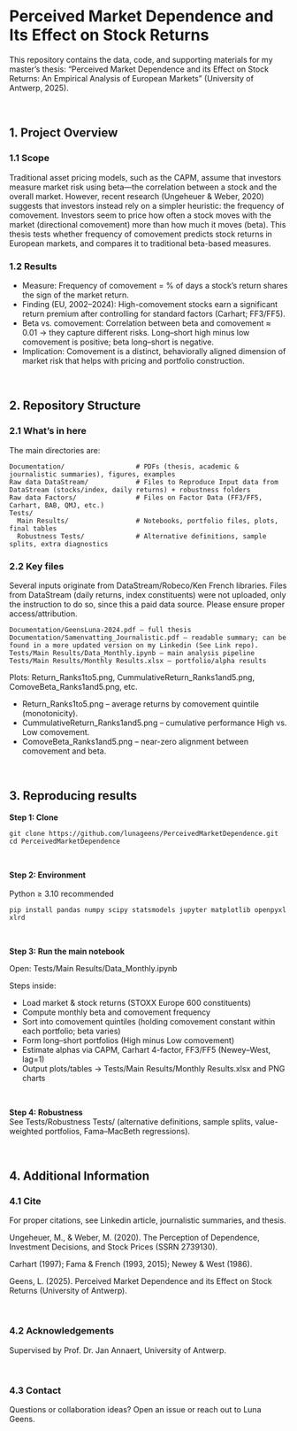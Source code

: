 # Perceived Market Dependence and Its Effect on Stock Returns

This repository contains the data, code, and supporting materials for my master’s thesis: “Perceived Market Dependence and its Effect on Stock Returns: An Empirical Analysis of European Markets” (University of Antwerp, 2025).

<br>

## 1. Project Overview

### 1.1 Scope

Traditional asset pricing models, such as the CAPM, assume that investors measure market risk using beta—the correlation between a stock and the overall market. 
However, recent research (Ungeheuer & Weber, 2020) suggests that investors instead rely on a simpler heuristic: the frequency of comovement. Investors seem to price how often a stock moves with the market (directional comovement) more than how much it moves (beta).
This thesis tests whether frequency of comovement predicts stock returns in European markets, and compares it to traditional beta-based measures.

### 1.2 Results

- Measure: Frequency of comovement = % of days a stock’s return shares the sign of the market return.
- Finding (EU, 2002–2024): High-comovement stocks earn a significant return premium after controlling for standard factors (Carhart; FF3/FF5).
- Beta vs. comovement: Correlation between beta and comovement ≈ 0.01 → they capture different risks. Long–short high minus low comovement is positive; beta long–short is negative.
- Implication: Comovement is a distinct, behaviorally aligned dimension of market risk that helps with pricing and portfolio construction.

<br>

## 2. Repository Structure

### 2.1 What’s in here
The main directories are:

```
Documentation/                  # PDFs (thesis, academic & journalistic summaries), figures, examples
Raw data DataStream/            # Files to Reproduce Input data from DataStream (stocks/index, daily returns) + robustness folders
Raw data Factors/               # Files on Factor Data (FF3/FF5, Carhart, BAB, QMJ, etc.)
Tests/
  Main Results/                 # Notebooks, portfolio files, plots, final tables
  Robustness Tests/             # Alternative definitions, sample splits, extra diagnostics
```

### 2.2 Key files
Several inputs originate from DataStream/Robeco/Ken French libraries. Files from DataStream (daily returns, index constituents) were not uploaded, only the instruction to do so, since this a paid data source. Please ensure proper access/attribution.


```
Documentation/GeensLuna-2024.pdf – full thesis
Documentation/Samenvatting_Journalistic.pdf – readable summary; can be found in a more updated version on my Linkedin (See Link repo). 
Tests/Main Results/Data_Monthly.ipynb – main analysis pipeline
Tests/Main Results/Monthly Results.xlsx – portfolio/alpha results
```

Plots: Return_Ranks1to5.png, CummulativeReturn_Ranks1and5.png, ComoveBeta_Ranks1and5.png, etc.
- Return_Ranks1to5.png – average returns by comovement quintile (monotonicity).
- CummulativeReturn_Ranks1and5.png – cumulative performance High vs. Low comovement.
- ComoveBeta_Ranks1and5.png – near-zero alignment between comovement and beta.

<br>

## 3. Reproducing results

**Step 1: Clone**

```
git clone https://github.com/lunageens/PerceivedMarketDependence.git
cd PerceivedMarketDependence
```
<br>

**Step 2: Environment**  
<br>
Python ≥ 3.10 recommended

```
pip install pandas numpy scipy statsmodels jupyter matplotlib openpyxl xlrd
```
<br>

**Step 3: Run the main notebook**

Open: Tests/Main Results/Data_Monthly.ipynb

Steps inside:

- Load market & stock returns (STOXX Europe 600 constituents)
- Compute monthly beta and comovement frequency
- Sort into comovement quintiles (holding comovement constant within each portfolio; beta varies)
- Form long–short portfolios (High minus Low comovement)
- Estimate alphas via CAPM, Carhart 4-factor, FF3/FF5 (Newey–West, lag=1)
- Output plots/tables → Tests/Main Results/Monthly Results.xlsx and PNG charts

<br>

**Step 4: Robustness**
<br>
See Tests/Robustness Tests/ (alternative definitions, sample splits, value-weighted portfolios, Fama–MacBeth regressions).

<br>

## 4. Additional Information

### 4.1 Cite
For proper citations, see Linkedin article, journalistic summaries, and thesis. 

Ungeheuer, M., & Weber, M. (2020). The Perception of Dependence, Investment Decisions, and Stock Prices (SSRN 2739130). 

Carhart (1997); Fama & French (1993, 2015); Newey & West (1986).

Geens, L. (2025). Perceived Market Dependence and its Effect on Stock Returns (University of Antwerp).

<br>

### 4.2 Acknowledgements

Supervised by Prof. Dr. Jan Annaert, University of Antwerp.

<br>

### 4.3 Contact

Questions or collaboration ideas? Open an issue or reach out to Luna Geens.
